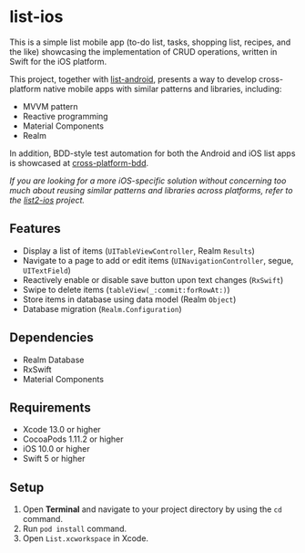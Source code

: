 # list-ios
This is a simple list mobile app 
(to-do list, tasks, shopping list, recipes, and the like) 
showcasing the implementation of CRUD operations, 
written in Swift for the iOS platform.

This project, 
together with [list-android](https://github.com/cyliong/list-android), 
presents a way to develop cross-platform native mobile apps 
with similar patterns and libraries, including:
- MVVM pattern
- Reactive programming
- Material Components
- Realm

In addition, BDD-style test automation for both the Android and iOS list apps 
is showcased at 
[cross-platform-bdd](https://github.com/cyliong/cross-platform-bdd).

*If you are looking for a more iOS-specific solution without concerning
too much about reusing similar patterns and libraries across platforms,
refer to the [list2-ios](https://github.com/cyliong/list2-ios) project.*

## Features
- Display a list of items (`UITableViewController`, Realm `Results`)
- Navigate to a page to add or edit items 
  (`UINavigationController`, segue, `UITextField`)
- Reactively enable or disable save button upon text changes (`RxSwift`)
- Swipe to delete items (`tableView(_:commit:forRowAt:)`)
- Store items in database using data model (Realm `Object`)
- Database migration (`Realm.Configuration`)

## Dependencies
- Realm Database
- RxSwift
- Material Components

## Requirements
- Xcode 13.0 or higher
- CocoaPods 1.11.2 or higher
- iOS 10.0 or higher
- Swift 5 or higher

## Setup
1. Open **Terminal** and navigate to your project directory 
   by using the `cd` command.
2. Run `pod install` command.
3. Open `List.xcworkspace` in Xcode.

